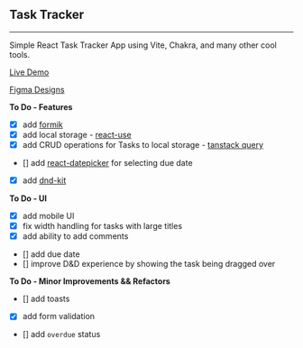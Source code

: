 ## Task Tracker

---

Simple React Task Tracker App using Vite, Chakra, and many other cool tools.

[Live Demo](https://reacttasktracker.com)

[Figma Designs](https://www.figma.com/file/oxen1fyXzt5rAciomHfg5K/Custom-Dashboard?type=design&node-id=0%3A1&mode=design&t=ikNPDA17SQajEloH-1)

**To Do - Features**

- [x] add [formik](https://formik.org/)
- [x] add local storage - [react-use](https://github.com/streamich/react-use/blob/master/docs/useLocalStorage.md)
- [x] add CRUD operations for Tasks to local storage - [tanstack query](https://tanstack.com/query/latest)
- [] add [react-datepicker](https://github.com/Hacker0x01/react-datepicker) for selecting due date
- [x] add [dnd-kit](https://github.com/clauderic/dnd-kit/tree/master)

**To Do - UI**

- [x] add mobile UI
- [x] fix width handling for tasks with large titles
- [x] add ability to add comments
- [] add due date
- [] improve D&D experience by showing the task being dragged over

**To Do - Minor Improvements && Refactors**

- [] add toasts
- [x] add form validation
- [] add `overdue` status
